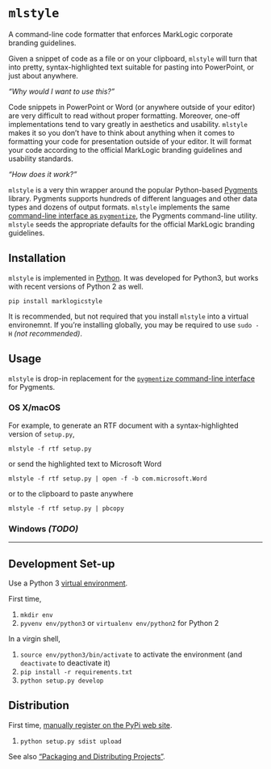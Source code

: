 # `mlstyle`

A command-line code formatter that enforces MarkLogic corporate branding guidelines. 

Given a snippet of code as a file or on your clipboard, `mlstyle` will turn that into pretty, syntax-highlighted text suitable for pasting into PowerPoint, or just about anywhere.

_“Why would I want to use this?”_

Code snippets in PowerPoint or Word (or anywhere outside of your editor) are very difficult to read without proper formatting. Moreover, one-off implementations tend to vary greatly in aesthetics and usability. `mlstyle` makes it so you don’t have to think about anything when it comes to formatting your code for presentation outside of your editor. It will format your code according to the official MarkLogic branding guidelines and usability standards.

_“How does it work?”_

`mlstyle` is a very thin wrapper around the popular Python-based [Pygments](http://pygments.org) library. Pygments supports hundreds of different languages and other data types and dozens of output formats. `mlstyle` implements the same [command-line interface as `pygmentize`](http://pygments.org/docs/cmdline/), the Pygments command-line utility. `mlstyle` seeds the appropriate defaults for the official MarkLogic branding guidelines. 

## Installation

`mlstyle` is implemented in [Python](https://www.python.org). It was developed for Python3, but works with recent versions of Python 2 as well. 

```shell
pip install marklogicstyle
```

It is recommended, but not required that you install `mlstyle` into a virtual environemnt. If you’re installing globally, you may be required to use `sudo -H` _(not recommended)_.

## Usage

`mlstyle` is drop-in replacement for the [`pygmentize` command-line interface](http://pygments.org/docs/cmdline/) for Pygments.

### OS X/macOS

For example, to generate an RTF document with a syntax-highlighted version of `setup.py`,

```shell
mlstyle -f rtf setup.py
```

or send the highlighted text to Microsoft Word

```shell
mlstyle -f rtf setup.py | open -f -b com.microsoft.Word
```

or to the clipboard to paste anywhere

```shell
mlstyle -f rtf setup.py | pbcopy
```

### Windows _(TODO)_

--------------------------------------------------------

## Development Set-up

Use a Python 3 [virtual environment](https://docs.python.org/3/library/venv.html).

First time,

1. `mkdir env`
1. `pyvenv env/python3` or `virtualenv env/python2` for Python 2

In a virgin shell,

1. `source env/python3/bin/activate` to activate the environment (and `deactivate` to deactivate it)
1. `pip install -r requirements.txt`
1. `python setup.py develop`

## Distribution

First time, [manually register on the PyPi web site](https://pypi.python.org/pypi?%3Aaction=submit_form).

1. `python setup.py sdist upload`

See also [“Packaging and Distributing Projects”](https://packaging.python.org/distributing/#uploading-your-project-to-pypi).
